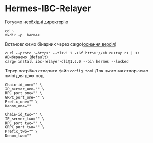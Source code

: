 # Hermes-IBC-Relayer

Готуємо необхідні директорію
```
cd ~
mkdir -p .hermes

```

Встановлюємо бінарник через cargo([оснання версія](https://github.com/informalsystems/hermes/releases)) 
```
curl --proto '=https' --tlsv1.2 -sSf https://sh.rustup.rs | sh #Вибираємо (default)
cargo install ibc-relayer-cli@1.0.0 --bin hermes --locked

```
Терер потрібно створити файл `config.toml`
Для цього ми створюємо зміні для двох нод
```
Chain-id_one="" \ 
IP_server_one="" \
RPC_port_one="" \
GRPC_port_one="" \
Prefix_one="" \
Denom_one=""

```

```
Chain-id_two="" \ 
IP_server_two="" \
RPC_port_two="" \
GRPC_port_two="" \
Prefix_two="" \
Denom_two=""

```


